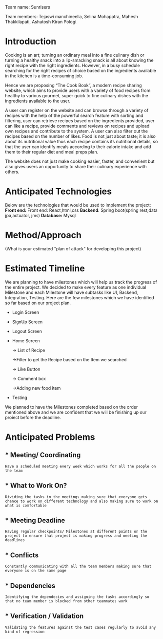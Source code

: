 Team name: Sunrisers

Team members: Tejaswi manchineella, Selina Mohapatra, Mahesh Thakkilapati, Ashutosh Kiran Pologi.

# Introduction

Cooking is an art; turning an ordinary meal into a fine culinary dish or turning a healthy snack into a lip-smacking snack is all about knowing the right recipe with the right ingredients. However, in a busy schedule searching for the right recipes of choice based on the ingredients available in the kitchen is a time-consuming job. 

Hence we are proposing “The Cook Book”, a modern recipe sharing website, which aims to provide users with a variety of food recipes from healthy to various gourmet, super quick to fine culinary dishes with the ingredients available to the user.  

A user can register on the website and can browse through a variety of recipes with the help of the powerful search feature with sorting and filtering, user can retrieve recipes based on the ingredients provided, user can like a recipe, provide comments and reviews on recipes and upload own recipes and contribute to the system. A user can also filter out the recipes based on the number of likes. Food is not just about taste; it is also about its nutritional value thus each recipe contains its nutritional details, so that the user can identify meals according to their calorie intake and add them to their regular diet and meal preps plan. 

The website does not just make cooking easier, faster, and convenient but also gives users an opportunity to share their culinary experience with others. 


# Anticipated Technologies

Below are the technologies that would be used to implement the project:
 __Front end:__ Front end:  React,html,css
__Backend:__ Spring boot(spring rest,data jpa,actuator, jms)
__Database:__ Mysql

# Method/Approach

(What is your estimated "plan of attack" for developing this project)

# Estimated Timeline

We are planning to have milestones which will help us track the progress of the entire project. 
We decided to make every feature as one individual Milestone and each Milestone will have subtasks like UI, Backend, Integration, Testing. Here are the few milestones which we have identified so far based on our project plan.
- Login Screen
- SignUp Screen
- Logout Screen
- Home Screen 

    -> List of Recipe

    ->Filter to get the Recipe based on the Item we searched

    -> Like Button

    -> Comment box

    ->Adding new food item
- Testing

We planned to have the Milestones completed based on the order mentioned above and we are confident that we will be finishing up our proiect before the deadline.


# Anticipated Problems
## * Meeting/ Coordinating
    Have a scheduled meeting every week which works for all the people on the team
    
## * What to Work On?
    Dividing the tasks in the meetings making sure that everyone gets chance to work on different technology and also making sure to work on what is comfortable
    
## * Meeting Deadline
    Having regular checkpoints/ Milestones at different points on the project to ensure that project is making progress and meeting the deadlines
    
## * Conflicts
    Constantly communicating with all the team members making sure that everyone is on the same page
    
## * Dependencies
    Identifying the dependecies and assigning the tasks accordingly so that no team member is blocked from other teammates work
  
## * Verification / Validation
    Validating the features against the test cases regularly to avoid any kind of regression
